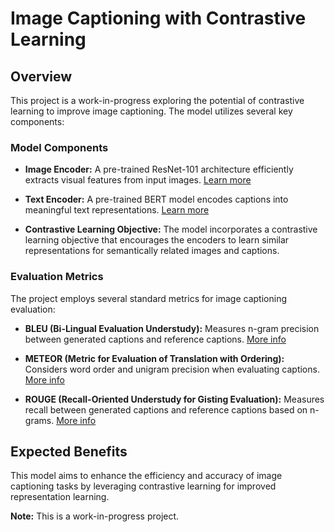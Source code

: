 # Image Captioning with Contrastive Learning

## Overview

This project is a work-in-progress exploring the potential of contrastive learning to improve image captioning. The model utilizes several key components:

### Model Components

- **Image Encoder:** A pre-trained ResNet-101 architecture efficiently extracts visual features from input images. [Learn more](https://arxiv.org/abs/1512.03385)
  
- **Text Encoder:** A pre-trained BERT model encodes captions into meaningful text representations. [Learn more](https://arxiv.org/abs/1810.04805)
  
- **Contrastive Learning Objective:** The model incorporates a contrastive learning objective that encourages the encoders to learn similar representations for semantically related images and captions.

### Evaluation Metrics

The project employs several standard metrics for image captioning evaluation:

- **BLEU (Bi-Lingual Evaluation Understudy):** Measures n-gram precision between generated captions and reference captions. [More info](https://www.aclweb.org/anthology/P02-1040.pdf)
  
- **METEOR (Metric for Evaluation of Translation with Ordering):** Considers word order and unigram precision when evaluating captions. [More info](https://www.aclweb.org/anthology/W05-0908.pdf)
  
- **ROUGE (Recall-Oriented Understudy for Gisting Evaluation):** Measures recall between generated captions and reference captions based on n-grams. [More info](https://www.aclweb.org/anthology/W04-1013.pdf)

## Expected Benefits

This model aims to enhance the efficiency and accuracy of image captioning tasks by leveraging contrastive learning for improved representation learning.

**Note:** This is a work-in-progress project.
